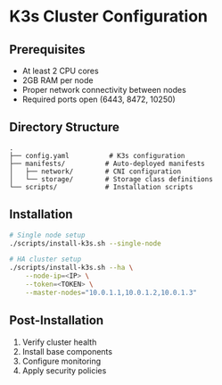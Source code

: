 # K3s Cluster Configuration

## Prerequisites
- At least 2 CPU cores
- 2GB RAM per node
- Proper network connectivity between nodes
- Required ports open (6443, 8472, 10250)

## Directory Structure
```plaintext
.
├── config.yaml          # K3s configuration
├── manifests/          # Auto-deployed manifests
│   ├── network/        # CNI configuration
│   └── storage/        # Storage class definitions
└── scripts/            # Installation scripts
```

## Installation
```bash
# Single node setup
./scripts/install-k3s.sh --single-node

# HA cluster setup
./scripts/install-k3s.sh --ha \
    --node-ip=<IP> \
    --token=<TOKEN> \
    --master-nodes="10.0.1.1,10.0.1.2,10.0.1.3"
```

## Post-Installation
1. Verify cluster health
2. Install base components
3. Configure monitoring
4. Apply security policies
